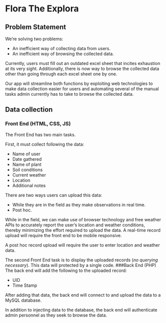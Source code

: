 # Flora The Explora
## Problem Statement
We’re solving two problems:
- An inefficient way of collecting data from users.
- An inefficient way of browsing the collected data.

Currently, users must fill out an outdated excel sheet that incites exhaustion at its very sight. Additionally, there is now way to browse the collected data other than going through each excel sheet one by one.

Our app will streamline both functions by exploiting web technologies to make data collection easier for users and automating several of the manual tasks admin currently has to take to browse the collected data.
## Data collection
### Front End (HTML, CSS, JS)
The Front End has two main tasks.

First, it must collect following the data:
- Name of user
- Date gathered
- Name of plant
- Soil conditions
- Current weather
- Location
- Additional notes

There are two ways users can upload this data:

- While they are in the field as they make observations in real time.
- Post hoc.

While in the field, we can make use of browser technology and free weather APIs to accurately report the user’s location and weather conditions, thereby minimizing the effort required to upload the data. A real-time record upload will require the front end to be mobile responsive.

A post hoc record upload will require the user to enter location and weather data.

The second Front End task is to display the uploaded records (*no querying necessary*). This data will protected by a single code.
###Back End (PHP)
The back end will add the following to the uploaded record:
- UID
- Time Stamp

After adding that data, the back end will connect to and upload the data to a MySQL database.

In addition to injecting data to the database, the back end will authenticate admin personnel as they seek to browse the data.
